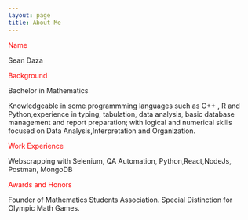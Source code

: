```yaml
---
layout: page
title: About Me
---
```

<span style ="color:red">Name</span>

Sean Daza


<span style ="color:red">Background</span>

Bachelor in Mathematics

Knowledgeable in some programmming languages such as C++ , R and Python,experience in typing, tabulation, data analysis, basic database management and report 
preparation; with logical and numerical skills focused on Data Analysis,Interpretation and Organization.


<span style ="color:red">Work Experience</span>

Webscrapping with Selenium, QA Automation, Python,React,NodeJs, Postman, MongoDB


<span style ="color:red">Awards and Honors</span>

Founder of Mathematics Students Association.
Special Distinction for Olympic Math Games.

